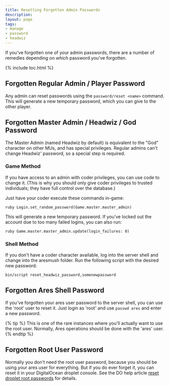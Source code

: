 ```yaml
---
title: Resetting Forgotten Admin Passwords
description: 
layout: page
tags:
- manage
- password
- headwiz
---
```


If you've forgotten one of your admin passwords, there are a number of remedies depending on _which_ password you've forgotten.

{% include toc.html %}

## Forgotten Regular Admin / Player Password

Any admin can reset passwords using the `password/reset <name>` command. This will generate a new temporary password, which you can give to the other player.

## Forgotten Master Admin / Headwiz / God Password

The Master Admin (named Headwiz by default) is equivalent to the "God" character on other MUs, and has special privileges. Regular admins can't change Headwiz' password, so a special step is required.

### Game Method

If you have access to an admin with coder privileges, you can use code to change it.  (This is why you should only give coder privileges to trusted individuals; they have full control over the database.)

Just have your coder execute these commands in-game:

    ruby Login.set_random_password(Game.master.master_admin)
    
This will generate a new temporary password. If you've locked out the account due to too many failed logins, you can also run:

    ruby Game.master.master_admin.update(login_failures: 0)

### Shell Method

If you don't have a coder character available, log into the server shell and change into the aresmush folder.  Run the following script with the desired new password:

    bin/script reset_headwiz_password,somenewpassword


## Forgotten Ares Shell Password

If you've forgotten your ares user password to the server shell, you can use the 'root' user to reset it.  Just login as 'root' and use `passwd ares` and enter a new password.

{% tip %}
This is one of the rare instances where you'll actually want to use the root user.  Normally, Ares operations should be done with the 'ares' user.
{% endtip %}

## Forgotten Root User Password

Normally you don't need the root user password, because you should be using your ares user for everything.  But if you do ever forget it, you can reset it in your DigitalOcean droplet console. See the DO help article [reset droplet root passwords](https://www.digitalocean.com/docs/droplets/resources/reset-root-password/) for details.